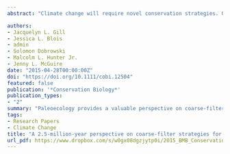 ```yaml
---
abstract: "Climate change will require novel conservation strategies. One such tactic is a coarse‐filter approach that focuses on conserving nature's stage (CNS) rather than the actors (individual species). However, there is a temporal mismatch between the long‐term goals of conservation and the short‐term nature of most ecological studies, which leaves many assumptions untested. Paleoecology provides a valuable perspective on coarse‐filter strategies by marshaling the natural experiments of the past to contextualize extinction risk due to the emerging impacts of climate change and anthropogenic threats. We reviewed examples from the paleoecological record that highlight the strengths, opportunities, and caveats of a CNS approach. We focused on the near‐time geological past of the Quaternary, during which species were subjected to widespread changes in climate and concomitant changes in the physical environment in general. Species experienced a range of individualistic responses to these changes, including community turnover and novel associations, extinction and speciation, range shifts, changes in local richness and evenness, and both equilibrium and disequilibrium responses. Due to the dynamic nature of species responses to Quaternary climate change, a coarse‐filter strategy may be appropriate for many taxa because it can accommodate dynamic processes. However, conservationists should also consider that the persistence of landforms varies across space and time, which could have potential long‐term consequences for geodiversity and thus biodiversity."

authors:
- Jacquelyn L. Gill
- Jessica L. Blois
- admin
- Solomon Dobrowski
- Malcolm L. Hunter Jr.
- Jenny L. McGuire
date: "2015-04-28T00:00:00Z"
doi: "https://doi.org/10.1111/cobi.12504"
featured: false
publication: '*Conservation Biology*'
publication_types:
- "2"
summary: "Paleoecology provides a valuable perspective on coarse‐filter strategies by marshaling the natural experiments of the past to contextualize extinction risk due to the emerging impacts of climate change and anthropogenic threats. We reviewed examples from the paleoecological record that highlight the strengths, opportunities, and caveats of a CNS approach. We focused on the near‐time geological past of the Quaternary, during which species were subjected to widespread changes in climate and concomitant changes in the physical environment in general."
tags:
- Research Papers
- Climate Change
title: "A 2.5‐million‐year perspective on coarse‐filter strategies for conserving nature's stage"
url_pdf: https://www.dropbox.com/s/w0gx08dgzjytp0i/2015_BMB_Conservation_Biology.pdf?dl=1
---
```


